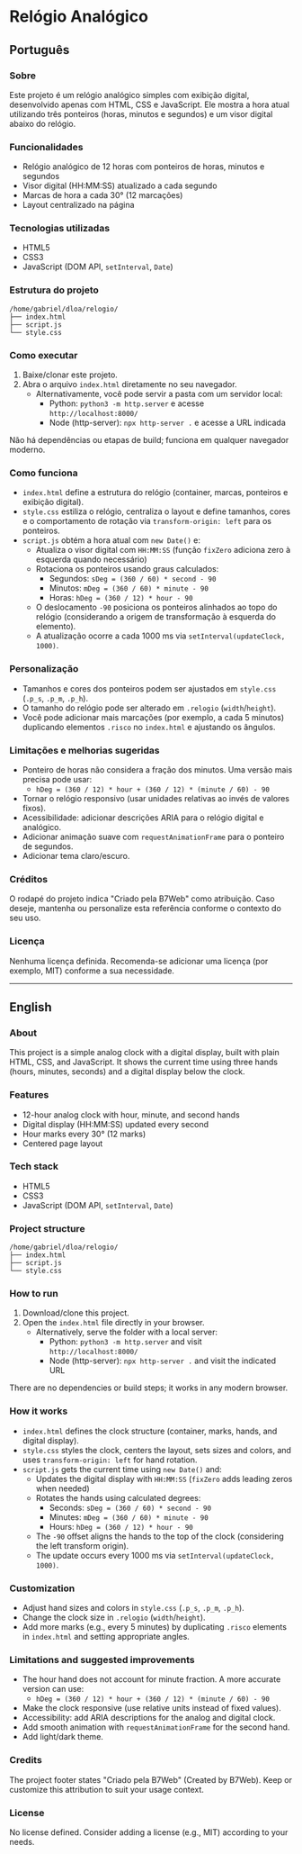 # Relógio Analógico

## Português

### Sobre
Este projeto é um relógio analógico simples com exibição digital, desenvolvido apenas com HTML, CSS e JavaScript. Ele mostra a hora atual utilizando três ponteiros (horas, minutos e segundos) e um visor digital abaixo do relógio.

### Funcionalidades
- Relógio analógico de 12 horas com ponteiros de horas, minutos e segundos
- Visor digital (HH:MM:SS) atualizado a cada segundo
- Marcas de hora a cada 30° (12 marcações)
- Layout centralizado na página

### Tecnologias utilizadas
- HTML5
- CSS3
- JavaScript (DOM API, `setInterval`, `Date`)

### Estrutura do projeto
```
/home/gabriel/dloa/relogio/
├── index.html
├── script.js
└── style.css
```

### Como executar
1. Baixe/clonar este projeto.
2. Abra o arquivo `index.html` diretamente no seu navegador.
   - Alternativamente, você pode servir a pasta com um servidor local:
     - Python: `python3 -m http.server` e acesse `http://localhost:8000/`
     - Node (http-server): `npx http-server .` e acesse a URL indicada

Não há dependências ou etapas de build; funciona em qualquer navegador moderno.

### Como funciona
- `index.html` define a estrutura do relógio (container, marcas, ponteiros e exibição digital).
- `style.css` estiliza o relógio, centraliza o layout e define tamanhos, cores e o comportamento de rotação via `transform-origin: left` para os ponteiros.
- `script.js` obtém a hora atual com `new Date()` e:
  - Atualiza o visor digital com `HH:MM:SS` (função `fixZero` adiciona zero à esquerda quando necessário)
  - Rotaciona os ponteiros usando graus calculados:
    - Segundos: `sDeg = (360 / 60) * second - 90`
    - Minutos: `mDeg = (360 / 60) * minute - 90`
    - Horas: `hDeg = (360 / 12) * hour - 90`
  - O deslocamento `-90` posiciona os ponteiros alinhados ao topo do relógio (considerando a origem de transformação à esquerda do elemento).
  - A atualização ocorre a cada 1000 ms via `setInterval(updateClock, 1000)`.

### Personalização
- Tamanhos e cores dos ponteiros podem ser ajustados em `style.css` (`.p_s`, `.p_m`, `.p_h`).
- O tamanho do relógio pode ser alterado em `.relogio` (`width`/`height`).
- Você pode adicionar mais marcações (por exemplo, a cada 5 minutos) duplicando elementos `.risco` no `index.html` e ajustando os ângulos.

### Limitações e melhorias sugeridas
- Ponteiro de horas não considera a fração dos minutos. Uma versão mais precisa pode usar:
  - `hDeg = (360 / 12) * hour + (360 / 12) * (minute / 60) - 90`
- Tornar o relógio responsivo (usar unidades relativas ao invés de valores fixos).
- Acessibilidade: adicionar descrições ARIA para o relógio digital e analógico.
- Adicionar animação suave com `requestAnimationFrame` para o ponteiro de segundos.
- Adicionar tema claro/escuro.

### Créditos
O rodapé do projeto indica "Criado pela B7Web" como atribuição. Caso deseje, mantenha ou personalize esta referência conforme o contexto do seu uso.

### Licença
Nenhuma licença definida. Recomenda-se adicionar uma licença (por exemplo, MIT) conforme a sua necessidade.

---

## English

### About
This project is a simple analog clock with a digital display, built with plain HTML, CSS, and JavaScript. It shows the current time using three hands (hours, minutes, seconds) and a digital display below the clock.

### Features
- 12-hour analog clock with hour, minute, and second hands
- Digital display (HH:MM:SS) updated every second
- Hour marks every 30° (12 marks)
- Centered page layout

### Tech stack
- HTML5
- CSS3
- JavaScript (DOM API, `setInterval`, `Date`)

### Project structure
```
/home/gabriel/dloa/relogio/
├── index.html
├── script.js
└── style.css
```

### How to run
1. Download/clone this project.
2. Open the `index.html` file directly in your browser.
   - Alternatively, serve the folder with a local server:
     - Python: `python3 -m http.server` and visit `http://localhost:8000/`
     - Node (http-server): `npx http-server .` and visit the indicated URL

There are no dependencies or build steps; it works in any modern browser.

### How it works
- `index.html` defines the clock structure (container, marks, hands, and digital display).
- `style.css` styles the clock, centers the layout, sets sizes and colors, and uses `transform-origin: left` for hand rotation.
- `script.js` gets the current time using `new Date()` and:
  - Updates the digital display with `HH:MM:SS` (`fixZero` adds leading zeros when needed)
  - Rotates the hands using calculated degrees:
    - Seconds: `sDeg = (360 / 60) * second - 90`
    - Minutes: `mDeg = (360 / 60) * minute - 90`
    - Hours: `hDeg = (360 / 12) * hour - 90`
  - The `-90` offset aligns the hands to the top of the clock (considering the left transform origin).
  - The update occurs every 1000 ms via `setInterval(updateClock, 1000)`.

### Customization
- Adjust hand sizes and colors in `style.css` (`.p_s`, `.p_m`, `.p_h`).
- Change the clock size in `.relogio` (`width`/`height`).
- Add more marks (e.g., every 5 minutes) by duplicating `.risco` elements in `index.html` and setting appropriate angles.

### Limitations and suggested improvements
- The hour hand does not account for minute fraction. A more accurate version can use:
  - `hDeg = (360 / 12) * hour + (360 / 12) * (minute / 60) - 90`
- Make the clock responsive (use relative units instead of fixed values).
- Accessibility: add ARIA descriptions for the analog and digital clock.
- Add smooth animation with `requestAnimationFrame` for the second hand.
- Add light/dark theme.

### Credits
The project footer states "Criado pela B7Web" (Created by B7Web). Keep or customize this attribution to suit your usage context.

### License
No license defined. Consider adding a license (e.g., MIT) according to your needs.